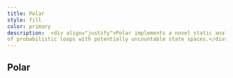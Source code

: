 ```yaml
---
title: Polar
style: fill
color: primary
description:  <div align="justify">Polar implements a novel static analysis technique to derive higher moments for program variables for a large class
of probabilistic loops with potentially uncountable state spaces.</div> 
---
```



## Polar